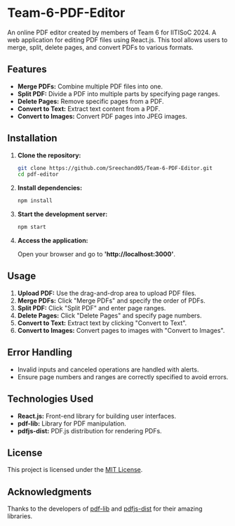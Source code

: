 # Team-6-PDF-Editor

An online PDF editor created by members of Team 6 for IITISoC 2024.
A web application for editing PDF files using React.js. This tool allows users to merge, split, delete pages, and convert PDFs to various formats.

## Features

- **Merge PDFs:** Combine multiple PDF files into one.
- **Split PDF:** Divide a PDF into multiple parts by specifying page ranges.
- **Delete Pages:** Remove specific pages from a PDF.
- **Convert to Text:** Extract text content from a PDF.
- **Convert to Images:** Convert PDF pages into JPEG images.

## Installation

1. **Clone the repository:**

   ```bash
   git clone https://github.com/Sreechand05/Team-6-PDF-Editor.git
   cd pdf-editor
   ```

2. **Install dependencies:**

   ```bash
   npm install
   ```

3. **Start the development server:**

   ```bash
   npm start
   ```

4. **Access the application:**

   Open your browser and go to **'http://localhost:3000'**.

## Usage

1. **Upload PDF:** Use the drag-and-drop area to upload PDF files.
2. **Merge PDFs:** Click "Merge PDFs" and specify the order of PDFs.
3. **Split PDF:** Click "Split PDF" and enter page ranges.
4. **Delete Pages:** Click "Delete Pages" and specify page numbers.
5. **Convert to Text:** Extract text by clicking "Convert to Text".
6. **Convert to Images:** Convert pages to images with "Convert to Images".

## Error Handling

- Invalid inputs and canceled operations are handled with alerts.
- Ensure page numbers and ranges are correctly specified to avoid errors.

## Technologies Used

- **React.js:** Front-end library for building user interfaces.
- **pdf-lib:** Library for PDF manipulation.
- **pdfjs-dist:** PDF.js distribution for rendering PDFs.

## License

This project is licensed under the [MIT License](https://choosealicense.com/licenses/mit/).

## Acknowledgments

Thanks to the developers of [pdf-lib](https://pdf-lib.js.org/) and [pdfjs-dist](https://www.npmjs.com/package/pdfjs-dist) for their amazing libraries.
